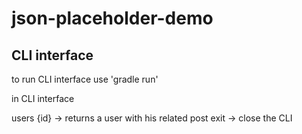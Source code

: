 # json-placeholder-demo

## CLI interface ##

to run CLI interface use 'gradle run'

in CLI interface

users {id} -> returns a user with his related post
exit -> close the CLI 
